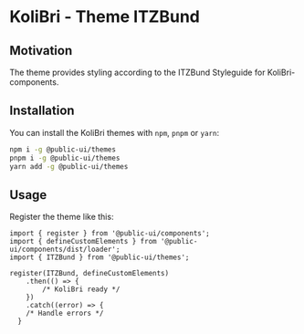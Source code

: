 # KoliBri - Theme ITZBund

## Motivation

The theme provides styling according to the ITZBund Styleguide for KoliBri-components.

## Installation

You can install the KoliBri themes with `npm`, `pnpm` or `yarn`:

```bash
npm i -g @public-ui/themes
pnpm i -g @public-ui/themes
yarn add -g @public-ui/themes
```

## Usage

Register the theme like this:

```tsx
import { register } from '@public-ui/components';
import { defineCustomElements } from '@public-ui/components/dist/loader';
import { ITZBund } from '@public-ui/themes';

register(ITZBund, defineCustomElements)
	.then(() => {
		/* KoliBri ready */
	})
	.catch((error) => {
    /* Handle errors */
  }
```
